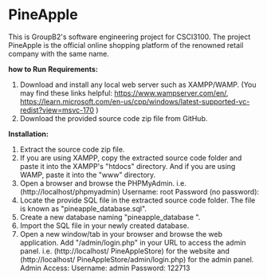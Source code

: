 # PineApple
This is GroupB2's software engineering project for CSCI3100.
The project PineApple is the official online shopping platform of the renowned retail company with the same name.


**how to Run**
**Requirements:**
1.	Download and install any local web server such as XAMPP/WAMP.
(You may find these links helpful: https://www.wampserver.com/en/, https://learn.microsoft.com/en-us/cpp/windows/latest-supported-vc-redist?view=msvc-170 )
2.	Download the provided source code zip file from GitHub. 

**Installation:**
1.	Extract the source code zip file.
2.	If you are using XAMPP, copy the extracted source code folder and paste it into the XAMPP's "htdocs" directory. And if you are using WAMP, paste it into the "www" directory.
3.	Open a browser and browse the PHPMyAdmin. i.e. (http://localhost/phpmyadmin)
Username: root
Password (no password): 
4.	Locate the provide SQL file in the extracted source code folder. The file is known as "pineapple_database.sql".
5.	Create a new database naming "pineapple_database ".
6.	Import the SQL file in your newly created database.
7.	Open a new window/tab in your browser and browse the web application. Add "/admin/login.php" in your URL to access the admin panel. i.e. (http://localhost/ PineAppleStore) for the website and (http://localhost/ PineAppleStore/admin/login.php) for the admin panel.
Admin Access:
Username: admin
Password: 122713
